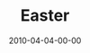 ---
layout: message
category: message
series: "Free"
title: "Easter"
date: 2010-04-04-00-00
message_id: 611
audio: "http://s3.amazonaws.com/crossroads-media/messages/audio/Easter2010.mp3"
audio-duration: "29:53"
program: "http://s3.amazonaws.com/crossroads-media/documents/04_03-04_10Program.pdf"
description: "Brian Tome talks about how Jesus endured the ultimate rejection and returned from the dead."
video: "http://s3.amazonaws.com/crossroads-media/messages/video/Easter2010.mp4"
video-duration: "29:53"
video-image: "http://s3.amazonaws.com/crossroads-media/images/Easter2010-still.jpg"
tag: 
 - easter
 - free
 - resurrection
explicit: false
---
